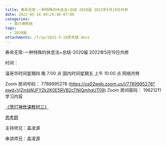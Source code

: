 ```yaml
---
title: 寿命无常-一种特殊的休息法+总结-2020届 2022年5月19日共修
date: 2022-05-18 00:24:40-07:00
categories:
  - 慧灯禅修班
tags:
  - 2020届
attachments: /f/up/2022-5-19思考题.docx
---
```

寿命无常-一种特殊的休息法+总结-2020届 2022年5月19日共修

时间：

温哥华时间星期四 晚 7:00 点
国内时间星期五 上午 10:00 点
网络共修

Zoom 房间号码： 7789995278 (https://us02web.zoom.us/j/7789995278?pwd=VjZmbWJFY2k2K0E5RVB2cTNIQmhqUT09)
Zoom 房间密码： 19621211
学习内容

[《慧灯禅修课教材三》 ](https://s3.ap-northeast-1.wasabisys.com/hdcx/hdv/f/up/慧灯禅修课教材三_五加行开示录-寿命无常.pdf)

[思考题 ](https://s3.ap-northeast-1.wasabisys.com/hdcx/hdv/f/up/2022-5-19思考题.docx)

主持师兄：盖凌源

串讲师兄：盖凌源
